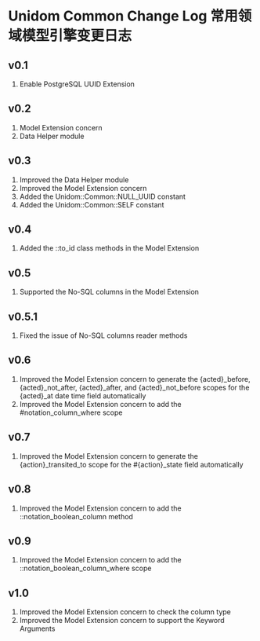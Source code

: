 # Unidom Common Change Log 常用领域模型引擎变更日志

## v0.1
1. Enable PostgreSQL UUID Extension

## v0.2
1. Model Extension concern
2. Data Helper module

## v0.3
1. Improved the Data Helper module
2. Improved the Model Extension concern
3. Added the Unidom::Common::NULL_UUID constant
4. Added the Unidom::Common::SELF constant

## v0.4
1. Added the ::to_id class methods in the Model Extension

## v0.5
1. Supported the No-SQL columns in the Model Extension

## v0.5.1
1. Fixed the issue of No-SQL columns reader methods

## v0.6
1. Improved the Model Extension concern to generate the {acted}_before, {acted}_not_after, {acted}_after, and {acted}_not_before scopes for the {acted}_at date time field automatically
2. Improved the Model Extension concern to add the #notation_column_where scope

## v0.7
1. Improved the Model Extension concern to generate the {action}_transited_to scope for the #{action}_state field automatically

## v0.8
1. Improved the Model Extension concern to add the ::notation_boolean_column method

## v0.9
1. Improved the Model Extension concern to add the ::notation_boolean_column_where scope

## v1.0
1. Improved the Model Extension concern to check the column type
2. Improved the Model Extension concern to support the Keyword Arguments
